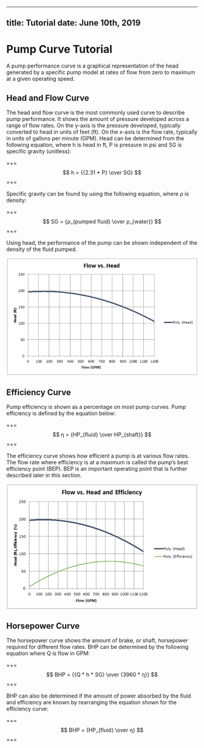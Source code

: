 -----
title:   Tutorial
date:  June 10th, 2019
-----

# Pump Curve Tutorial

A pump performance curve is a graphical representation of the head generated by a specific pump model at rates of flow from zero to maximum at a given operating speed.

## Head and Flow Curve

The head and flow curve is the most commonly used curve to describe pump performance. It shows the amount of pressure developed 
across a range of flow rates. On the y-axis is the pressure developed, typically converted to head in units of feet (ft). On the
x-axis is the flow rate, typically in units of gallons per minute (GPM). Head can be determined from the following equation, where 
h is head in ft, P is pressure in psi and SG is specific gravity (unitless):

=+=
$$ h =  {{2.31 * P} \over SG} $$
=+=

Specific gravity can be found by using the following equation, where ρ is density:

=+=
$$ SG = {ρ_{pumped fluid} \over ρ_{water}}  $$
=+=

Using head, the performance of the pump can be shown independent of the density of the fluid pumped. 

![Head and Flow Curve](./flow-vs-head.png "Head and Flow Curve")

## Efficiency Curve

Pump efficiency is shown as a percentage on most pump curves. Pump efficiency is defined by the equation below:

=+=
$$ η = {HP_{fluid} \over HP_{shaft}}  $$
=+=

The efficiency curve shows how efficient a pump is at various flow rates. The flow rate where efficiency is at a maximum
is called the pump’s best efficiency point (BEP). BEP is an important operating point that is further described later in this section.

![Efficiency Curve](./flow-vs-head-efficiency.png "Efficiency Curve")

## Horsepower Curve

The horsepower curve shows the amount of brake, or shaft, horsepower required for different flow rates. BHP can be determined by the following equation where Q is flow in GPM:

=+=
$$ BHP = {{Q * h * SG} \over {3960 * η}} $$
=+=

BHP can also be determined if the amount of power absorbed by the fluid and efficiency are known by rearranging the equation shown for the efficiency curve:

=+=
$$ BHP = {HP_{fluid} \over η}  $$
=+=
